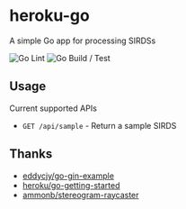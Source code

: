 
# heroku-go

A simple Go app for processing SIRDSs

![Go Lint](https://github.com/aarich/heroku-go/workflows/Go%20Lint/badge.svg)
![Go Build / Test](https://github.com/aarich/heroku-go/workflows/Go%20Build%20/%20Test/badge.svg)

## Usage

Current supported APIs

 - `GET /api/sample` - Return a sample SIRDS

## Thanks

 - [eddycjy/go-gin-example](https://github.com/eddycjy/go-gin-example)
 - [heroku/go-getting-started](https://github.com/heroku/go-getting-started)
 - [ammonb/stereogram-raycaster](https://github.com/ammonb/stereogram-raycaster)
